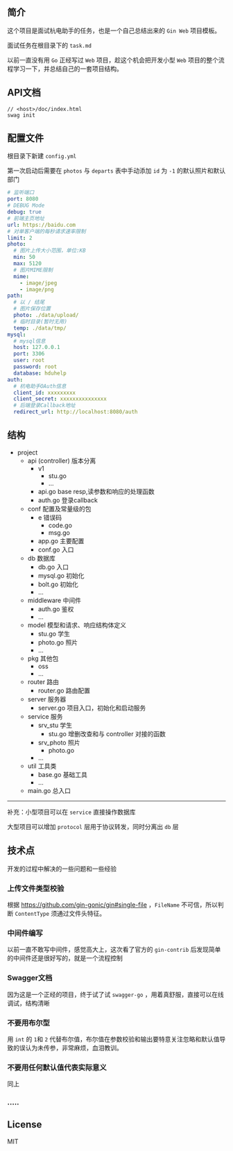 ## 简介

这个项目是面试杭电助手的任务，也是一个自己总结出来的 `Gin Web` 项目模板。

面试任务在根目录下的 `task.md`

以前一直没有用 `Go` 正经写过 `Web` 项目，趁这个机会把开发小型 `Web` 项目的整个流程学习一下，并总结自己的一套项目结构。

## API文档

```
// <host>/doc/index.html
swag init
```

## 配置文件

根目录下新建 `config.yml`

第一次启动后需要在 `photos` 与 `departs` 表中手动添加 `id` 为 `-1` 的默认照片和默认部门

```yaml
# 监听端口
port: 8080 
# DEBUG Mode
debug: true
# 前端主页地址
url: https://baidu.com
# 对单客户端的每秒请求速率限制 
limit: 2
photo:
  # 图片上传大小范围，单位:KB
  min: 50
  max: 5120
  # 图片MIME限制
  mime:
    - image/jpeg
    - image/png
path:
  # 以 / 结尾
  # 图片保存位置
  photo: ./data/upload/
  # 临时目录(暂时无用)
  temp: ./data/tmp/
mysql:
  # mysql信息
  host: 127.0.0.1
  port: 3306
  user: root
  password: root
  database: hduhelp
auth:
  # 杭电助手OAuth信息
  client_id: xxxxxxxxx
  client_secret: xxxxxxxxxxxxxxx
  # 后端登录Callback地址
  redirect_url: http://localhost:8080/auth
```

## 结构

- project
    - api (controller) 版本分离
        - v1
            - stu.go
            - ...
        - api.go  base resp,读参数和响应的处理函数
        - auth.go 登录callback
    - conf 配置及常量级的包
        - e 错误码
            - code.go
            - msg.go
        - app.go 主要配置
        - conf.go 入口
    - db 数据库
        - db.go 入口
        - mysql.go 初始化
        - bolt.go 初始化
        - ...
    - middleware 中间件
        - auth.go 鉴权
        - ...
    - model 模型和请求、响应结构体定义
        - stu.go 学生
        - photo.go 照片
        - ...
    - pkg 其他包
        - oss
        - ...
    - router 路由
        - router.go 路由配置
    - server 服务器
        - server.go 项目入口，初始化和启动服务
    - service 服务
        - srv_stu 学生
            - stu.go 增删改查和与 controller 对接的函数
        - srv_photo 照片
            - photo.go
        - ...
    - util 工具类
        - base.go 基础工具
        - ...
    - main.go 总入口

-------

补充：小型项目可以在 `service` 直接操作数据库

大型项目可以增加 `protocol` 层用于协议转发，同时分离出 `db` 层

## 技术点

开发的过程中解决的一些问题和一些经验

### 上传文件类型校验

根据 https://github.com/gin-gonic/gin#single-file ，`FileName` 不可信，所以判断 `ContentType` 须通过文件头特征。

### 中间件编写

以前一直不敢写中间件，感觉高大上，这次看了官方的 `gin-contrib` 后发现简单的中间件还是很好写的，就是一个流程控制

### Swagger文档

因为这是一个正经的项目，终于试了试 `swagger-go` ，用着真舒服，直接可以在线调试，结构清晰

### 不要用布尔型

用 `int` 的 `1`和 `2` 代替布尔值，布尔值在参数校验和输出要特意关注忽略和默认值导致的误认为未传参，非常麻烦，血泪教训。

### 不要用任何默认值代表实际意义

同上

### .....

## License

MIT